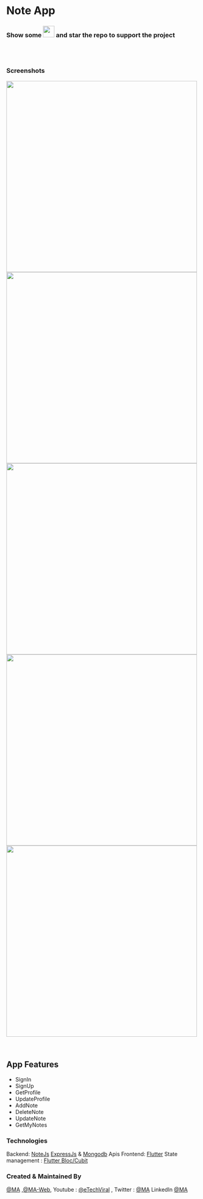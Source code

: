 # Note App

### Show some  <img src="https://github.githubassets.com/images/icons/emoji/unicode/2764.png" width="30" height="30" /> and star the repo to support the project

<br/>  
<br />  



### Screenshots

<p float="left">  
    <img src="https://github.com/amirk3321/flutter-group-chat/assets/10207753/1db21226-f0e8-4713-bc92-23a620505ff0" height="500" />   
  <img src="https://github.com/amirk3321/flutter-group-chat/assets/10207753/d4295d1c-e1f2-479f-9df1-6987716ff41c" height="500" />   
    <img src="https://github.com/amirk3321/flutter-group-chat/assets/10207753/02379d99-513b-4c15-a6c5-fa2e465dcd7e" height="500" />   
        <img src="https://github.com/amirk3321/flutter-group-chat/assets/10207753/1319f835-326f-4bb5-8ffb-a0a228126310" height="500" />   
                <img src="Screenshot 2023-08-09 at 3 47 43 PM" src="https://github.com/amirk3321/flutter-group-chat/assets/10207753/42ceecda-9e11-406b-abf2-13c8bd2dd56b" height="500" />   

<br /></p>


## App Features
- SignIn
- SignUp
- GetProfile
- UpdateProfile
- AddNote
- DeleteNote
- UpdateNote
- GetMyNotes

### Technologies
Backend: [NoteJs](https://nodejs.org/en) [ExpressJs](https://expressjs.com) & [Mongodb](https://www.mongodb.com) Apis
Frontend: [Flutter](https://flutter.dev)
State management : [Flutter Bloc/Cubit](https://pub.dev/packages/flutter_bloc)

### Created & Maintained By

[@MA](https://github.com/amirk3321) ,[@MA-Web](https://mamirk.com), Youtube : [@eTechViral](https://www.youtube.com/channel/UCO6gMNHYhRqyzbskNh4gG_A) , Twitter  : [@MA](https://www.instagram.com/m.amir.k.official/) LinkedIn [@MA](https://www.linkedin.com/in/muhammad-aamir-119542b3/)